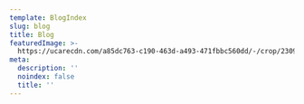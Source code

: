 ```yaml
---
template: BlogIndex
slug: blog
title: Blog
featuredImage: >-
  https://ucarecdn.com/a85dc763-c190-463d-a493-471fbbc560dd/-/crop/2309x1587/0,0/-/preview/-/enhance/69/
meta:
  description: ''
  noindex: false
  title: ''
---
```


